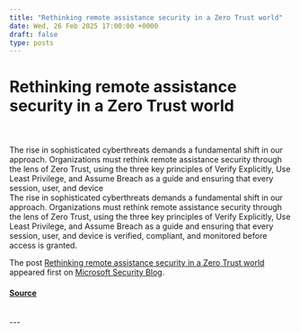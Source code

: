 ```yaml
---
title: "Rethinking remote assistance security in a Zero Trust world"
date: Wed, 26 Feb 2025 17:00:00 +0000
draft: false
type: posts
---
```

# Rethinking remote assistance security in a Zero Trust world

<br/>

<br/>
 The rise in sophisticated cyberthreats demands a fundamental shift in our approach. Organizations must rethink remote assistance security through the lens of Zero Trust, using the three key principles of Verify Explicitly, Use Least Privilege, and Assume Breach as a guide and ensuring that every session, user, and device
<br/>
The rise in sophisticated cyberthreats demands a fundamental shift in our approach. Organizations must rethink remote assistance security through the lens of Zero Trust, using the three key principles of Verify Explicitly, Use Least Privilege, and Assume Breach as a guide and ensuring that every session, user, and device is verified, compliant, and monitored before access is granted.  

The post [Rethinking remote assistance security in a Zero Trust world](https://www.microsoft.com/en-us/security/blog/2025/02/26/rethinking-remote-assistance-security-in-a-zero-trust-world/) appeared first on [Microsoft Security Blog](https://www.microsoft.com/en-us/security/blog).

#### [Source](https://www.microsoft.com/en-us/security/blog/2025/02/26/rethinking-remote-assistance-security-in-a-zero-trust-world/)

<br/>
---

